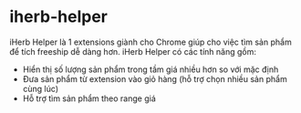# iherb-helper

iHerb Helper là 1 extensions giành cho Chrome giúp cho việc tìm sản phẩm để tích freeship dễ dàng hơn.
iHerb Helper có các tính năng gồm:
- Hiển thị số lượng sản phẩm trong tầm giá nhiều hơn so với mặc định
- Đưa sản phẩm từ extension vào giỏ hàng (hỗ trợ chọn nhiều sản phẩm cùng lúc)
- Hỗ trợ tìm sản phẩm theo range giá 
